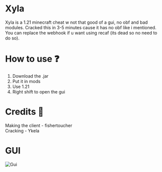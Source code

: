 # Xyla
Xyla is a 1.21 minecraft cheat w not that good of a gui, no obf and bad modules. Cracked this in 3-5 minutes cause it has no obf like i mentioned. You can replace the webhook if u want using recaf (its dead so no need to do so). 

# How to use ❓
1. Download the .jar
2. Put it in mods
3. Use 1.21
4. Right shift to open the gui

# Credits 🫡
Making the client - fishertoucher <br>
Cracking - Ykela

# GUI
![Gui](https://github.com/user-attachments/assets/0de24cb2-01b3-4c77-8e14-756668355d12)
